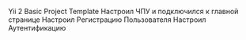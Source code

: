 Yii 2 Basic Project Template
Настроил ЧПУ и подключился к главной странице
Настроил Регистрацию Пользователя
Настроил Аутентификацию